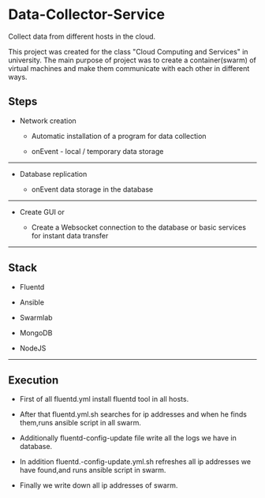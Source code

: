 # Data-Collector-Service
Collect data from different hosts in the cloud.

This project was created for the class "Cloud Computing and Services" in university.
The main purpose of project was to create a container(swarm) of virtual machines and make them communicate with each other in different ways.

## Steps

+ Network creation

  * Automatic installation of a program for data collection

  * onEvent - local / temporary data storage

----------------------------------------------------------
+ Database replication

  * onEvent data storage in the database

----------------------------------------------------------
+ Create GUI or

  * Create a Websocket connection to the database or basic services for instant data transfer

-----------------------------------------------------------
## Stack

+ Fluentd

+ Ansible

+ Swarmlab

+ MongoDB

+ NodeJS

----------------------------------------------------------
## Execution

+ First of all fluentd.yml install fluentd tool in all hosts.

+ After that fluentd.yml.sh searches for ip addresses and when he finds them,runs ansible script in all swarm.

+ Additionally fluentd-config-update file write all the logs we have in database.

+ In addition fluentd.-config-update.yml.sh refreshes all ip addresses we have found,and runs ansible script in swarm.

+ Finally we write down all ip addresses of swarm.


